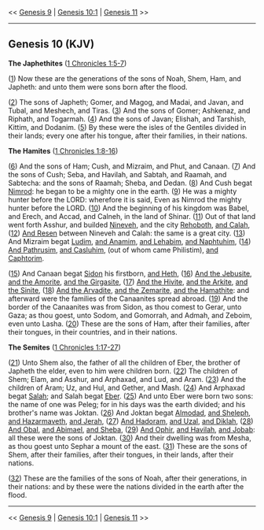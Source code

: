 << [Genesis 9](/genesis/9) | [Genesis 10:1](http://biblehub.com/interlinear/genesis/10-1.htm) | [Genesis 11](/genesis/11) >>

---

## Genesis 10 (KJV)

**The Japhethites** ([1 Chronicles 1:5-7](https://www.biblegateway.com/passage/?search=1+chronicles+1%3A5-7&version=KJV))

([1](http://biblehub.com/interlinear/genesis/10-1.htm)) Now these are the generations of the sons of Noah, Shem, Ham, and Japheth: and unto them were sons born after the flood.

([2](http://biblehub.com/interlinear/genesis/10-2.htm)) The sons of Japheth; Gomer, and Magog, and Madai, and Javan, and Tubal, and Meshech, and Tiras. ([3](http://biblehub.com/interlinear/genesis/10-3.htm)) And the sons of Gomer; Ashkenaz, and Riphath, and Togarmah. ([4](http://biblehub.com/interlinear/genesis/10-4.htm)) And the sons of Javan; Elishah, and Tarshish, Kittim, and Dodanim. ([5](http://biblehub.com/interlinear/genesis/10-5.htm)) By these were the isles of the Gentiles divided in their lands; every one after his tongue, after their families, in their nations.

**The Hamites** ([1 Chronicles 1:8-16](https://www.biblegateway.com/passage/?search=1+chronicles+1%3A8-16&version=KJV))

([6](http://biblehub.com/interlinear/genesis/10-6.htm)) And the sons of Ham; Cush, and Mizraim, and Phut, and Canaan. ([7](http://biblehub.com/interlinear/genesis/10-7.htm)) And the sons of Cush; Seba, and Havilah, and Sabtah, and Raamah, and Sabtecha: and the sons of Raamah; Sheba, and Dedan. ([8](http://biblehub.com/interlinear/genesis/10-8.htm)) And Cush begat [Nimrod](/keys/ATh-NMRD): he began to be a mighty one in the earth. ([9](http://biblehub.com/interlinear/genesis/10-9.htm)) He was a mighty hunter before the LORD: wherefore it is said, Even as Nimrod the mighty hunter before the LORD. ([10](http://biblehub.com/interlinear/genesis/10-10.htm)) And the beginning of his kingdom was Babel, and Erech, and Accad, and Calneh, in the land of Shinar. ([11](http://biblehub.com/interlinear/genesis/10-11.htm)) Out of that land went forth Asshur, and builded [Nineveh](/keys/ATh-NINVH), and the city [Rehoboth](/keys/VATh-RChBTh), [and Calah](/keys/VATh-KLCh), ([12](http://biblehub.com/interlinear/genesis/10-12.htm)) [And Resen](/keys/VATh-RSN) between Nineveh and Calah: the same is a great city. ([13](http://biblehub.com/interlinear/genesis/10-13.htm)) And Mizraim begat [Ludim](/keys/ATh-LVDIM), [and Anamim](/keys/VATh-ONMIM), [and Lehabim](/keys/VATh-LHBIM), [and Naphtuhim](/keys/VATh-NPThChIM), ([14](http://biblehub.com/interlinear/genesis/10-14.htm)) [And Pathrusim](/keys/VATh-PThRSIM), [and Casluhim](/keys/VATh-KSLChIM), (out of whom came Philistim), [and Caphtorim](/keys/VATh-KPThRIM).

([15](http://biblehub.com/interlinear/genesis/10-15.htm)) And Canaan begat [Sidon](/keys/ATh-TzIDN) his firstborn, [and Heth](/keys/VATh-ChTh), ([16](http://biblehub.com/interlinear/genesis/10-16.htm)) [And the Jebusite](/keys/VATh-HIBVSI), [and the Amorite](/keys/VATh-HAMRI), [and the Girgasite](/keys/HGRGShI), ([17](http://biblehub.com/interlinear/genesis/10-17.htm)) [And the Hivite](/keys/VATh-HChVI), [and the Arkite](/keys/VATh-HORQI), [and the Sinite](/keys/VATh-HSINI), ([18](http://biblehub.com/interlinear/genesis/10-18.htm)) [And the Arvadite](/keys/VATh-HARVDI), [and the Zemarite](/keys/VATh-HTzMRI), [and the Hamathite](/keys/VATh-HChMThI): and afterward were the families of the Canaanites spread abroad. ([19](http://biblehub.com/interlinear/genesis/10-19.htm)) And the border of the Canaanites was from Sidon, as thou comest to Gerar, unto Gaza; as thou goest, unto Sodom, and Gomorrah, and Admah, and Zeboim, even unto Lasha. ([20](http://biblehub.com/interlinear/genesis/10-20.htm)) These are the sons of Ham, after their families, after their tongues, in their countries, and in their nations.

**The Semites** ([1 Chronicles 1:17-27](https://www.biblegateway.com/passage/?search=1+chronicles+1%3A17-27&version=KJV))

([21](http://biblehub.com/interlinear/genesis/10-21.htm)) Unto Shem also, the father of all the children of Eber, the brother of Japheth the elder, even to him were children born. ([22](http://biblehub.com/interlinear/genesis/10-22.htm)) The children of Shem; Elam, and Asshur, and Arphaxad, and Lud, and Aram. ([23](http://biblehub.com/interlinear/genesis/10-23.htm)) And the children of Aram; Uz, and Hul, and Gether, and Mash. ([24](http://biblehub.com/interlinear/genesis/10-24.htm)) And Arphaxad begat [Salah](/keys/ATh-ShLCh); and Salah begat [Eber](/keys/ATh-OBR). ([25](http://biblehub.com/interlinear/genesis/10-25.htm)) And unto Eber were born two sons: the name of one was Peleg; for in his days was the earth divided; and his brother's name was Joktan. ([26](http://biblehub.com/interlinear/genesis/10-26.htm)) And Joktan begat [Almodad](/keys/ATh-ALMVDD), [and Sheleph](/keys/VATh-ShLP), [and Hazarmaveth](/keys/VATh-ChTzRMVTh), [and Jerah](/keys/VATh-IRCh), ([27](http://biblehub.com/interlinear/genesis/10-27.htm)) [And Hadoram](/keys/VATh-HDVRM), [and Uzal](/keys/VATh-AVZL), [and Diklah](/keys/VATh-DQLH), ([28](http://biblehub.com/interlinear/genesis/10-28.htm)) [And Obal](/keys/VATh-OVBL), [and Abimael](/keys/VATh-ABIMAL), [and Sheba](/keys/VATh-ShBA), ([29](http://biblehub.com/interlinear/genesis/10-29.htm)) [And Ophir](/keys/VATh-AVPR), [and Havilah](/keys/VATh-ChVILH), [and Jobab](/keys/VATh-IVBB): all these were the sons of Joktan. ([30](http://biblehub.com/interlinear/genesis/10-30.htm)) And their dwelling was from Mesha, as thou goest unto Sephar a mount of the east. ([31](http://biblehub.com/interlinear/genesis/10-31.htm)) These are the sons of Shem, after their families, after their tongues, in their lands, after their nations.

([32](http://biblehub.com/interlinear/genesis/10-32.htm)) These are the families of the sons of Noah, after their generations, in their nations: and by these were the nations divided in the earth after the flood.

---

<< [Genesis 9](/genesis/9) | [Genesis 10:1](http://biblehub.com/interlinear/genesis/10-1.htm) | [Genesis 11](/genesis/11) >>
